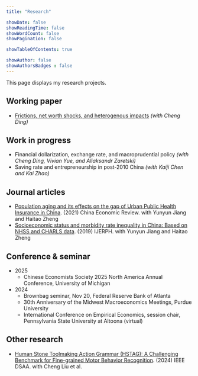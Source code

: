 ```yaml
---
title: "Research"

showDate: false
showReadingTime: false
showWordCount: false
showPagination: false

showTableOfContents: true

showAuthor: false
showAuthorsBadges : false
---
```


This page displays my research projects.

## Working paper

- [Frictions, net worth shocks, and heterogenous impacts](https://papers.ssrn.com/sol3/papers.cfm?abstract_id=4915272) _(with Cheng Ding)_

## Work in progress

- Financial dollarization, exchange rate, and macroprudential policy _(with Cheng Ding, Vivian Yue, and Aliaksandr Zaretski)_
- Saving rate and entrepreneurship in post-2010 China _(with Kaiji Chen and Kai Zhao)_

## Journal articles

- [Population aging and its effects on the gap of Urban Public Health Insurance in China](https://www.sciencedirect.com/science/article/abs/pii/S1043951X2100064X). (2021) China Economic Review. with Yunyun Jiang and Haitao Zheng
- [Socioeconomic status and morbidity rate inequality in China: Based on NHSS and CHARLS data](https://www.ncbi.nlm.nih.gov/pmc/articles/PMC6351904/). (2019) IJERPH. with Yunyun Jiang and Haitao Zheng

## Conference & seminar

- 2025
  - Chinese Economists Society 2025 North America Annual Conference, University of Michigan
- 2024
  - Brownbag seminar, Nov 20, Federal Reserve Bank of Atlanta
  - 30th Anniversary of the Midwest Macroeconomics Meetings, Purdue University
  - International Conference on Empirical Economics, session chair, Pennsylvania State University at Altoona (virtual)

## Other research

- [Human Stone Toolmaking Action Grammar (HSTAG): A Challenging Benchmark for Fine-grained Motor Behavior Recognition](https://ieeexplore.ieee.org/abstract/document/10722814). (2024) IEEE DSAA. with Cheng Liu et al.